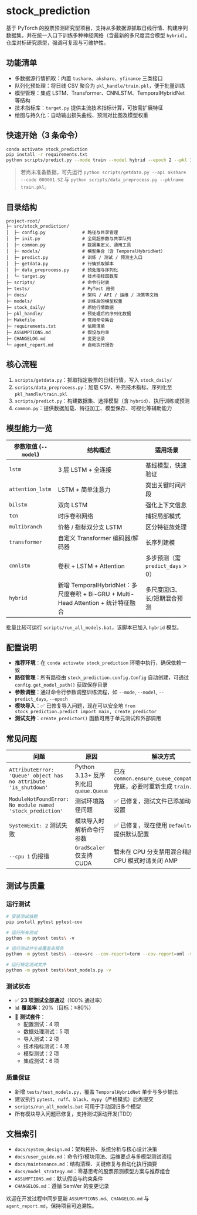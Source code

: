 # stock_prediction

基于 PyTorch 的股票预测研究型项目，支持从多数据源抓取日线行情、构建序列数据集，并在统一入口下训练多种神经网络（含最新的多尺度混合模型 `hybrid`）。仓库对标研究原型，强调可复现与可维护性。

## 功能清单
- 多数据源行情抓取：内置 `tushare`、`akshare`、`yfinance` 三类接口
- 队列化预处理：将日线 CSV 聚合为 `pkl_handle/train.pkl`，便于批量训练
- 模型管理：集成 LSTM、Transformer、CNNLSTM、TemporalHybridNet 等结构
- 技术指标库：`target.py` 提供主流技术指标计算，可按需扩展特征
- 绘图与持久化：自动输出损失曲线、预测对比图及模型权重

## 快速开始（3 条命令）
```bash
conda activate stock_prediction
pip install -r requirements.txt
python scripts/predict.py --mode train --model hybrid --epoch 2 --pkl 1 --predict_days 3
```
> 若尚未准备数据，可先运行 `python scripts/getdata.py --api akshare --code 000001.SZ` 与 `python scripts/data_preprocess.py --pklname train.pkl`。

## 目录结构
```
project-root/
├─ src/stock_prediction/
│  ├─ config.py              # 路径与目录管理
│  ├─ init.py                # 全局超参数与共享队列
│  ├─ common.py              # 数据集定义、通用工具
│  ├─ models/                # 模型集合（含 TemporalHybridNet）
│  ├─ predict.py             # 训练 / 测试 / 预测主入口
│  ├─ getdata.py             # 行情抓取脚本
│  ├─ data_preprocess.py     # 预处理与序列化
│  └─ target.py              # 技术指标函数库
├─ scripts/                  # 命令行封装
├─ tests/                    # PyTest 用例
├─ docs/                     # 架构 / API / 运维 / 决策等文档
├─ models/                   # 训练后的模型权重
├─ stock_daily/              # 原始行情数据
├─ pkl_handle/               # 预处理后的序列化数据
├─ Makefile                  # 常用命令集合
├─ requirements.txt          # 依赖清单
├─ ASSUMPTIONS.md            # 假设与约束
├─ CHANGELOG.md              # 变更记录
└─ agent_report.md           # 自动执行报告
```

## 核心流程
1. `scripts/getdata.py`：抓取指定股票的日线行情，写入 `stock_daily/`
2. `scripts/data_preprocess.py`：加载 CSV、补充技术指标、序列化至 `pkl_handle/train.pkl`
3. `scripts/predict.py`：构建数据集、选择模型（含 `hybrid`）、执行训练或预测
4. `common.py`：提供数据加载、特征加工、模型保存、可视化等辅助能力

## 模型能力一览
| 参数取值 (`--model`) | 结构概述 | 适用场景 |
| ------------------- | -------- | -------- |
| `lstm` | 3 层 LSTM + 全连接 | 基线模型，快速验证 |
| `attention_lstm` | LSTM + 简单注意力 | 突出关键时间片段 |
| `bilstm` | 双向 LSTM | 强化上下文信息 |
| `tcn` | 时序卷积网络 | 捕捉局部模式 |
| `multibranch` | 价格 / 指标双分支 LSTM | 区分特征族处理 |
| `transformer` | 自定义 Transformer 编码器/解码器 | 长序列建模 |
| `cnnlstm` | 卷积 + LSTM + Attention | 多步预测（需 `predict_days` > 0） |
| `hybrid` | 新增 TemporalHybridNet：多尺度卷积 + Bi-GRU + Multi-Head Attention + 统计特征融合 | 多尺度回归、长/短期混合预测 |

批量比较可运行 `scripts/run_all_models.bat`，该脚本已加入 `hybrid` 模型。

## 配置说明
- **推荐环境**：在 `conda activate stock_prediction` 环境中执行，确保依赖一致
- **路径管理**：所有路径由 `stock_prediction.config.Config` 自动创建，可通过 `config.get_model_path()` 获取保存目录
- **参数调整**：通过命令行参数调整训练流程，如 `--mode`, `--model`, `--predict_days`, `--epoch`
- **模块导入**：✅ 已修复导入问题，现在可以安全地 `from stock_prediction.predict import main, create_predictor`
- **测试支持**：`create_predictor()` 函数可用于单元测试和外部调用

## 常见问题
| 问题 | 原因 | 解决方式 |
| ---- | ---- | -------- |
| `AttributeError: 'Queue' object has no attribute 'is_shutdown'` | Python 3.13+ 反序列化旧 `queue.Queue` | 已在 `common.ensure_queue_compatibility` 兜底，必要时重新生成 `train.pkl` |
| `ModuleNotFoundError: No module named 'stock_prediction'` | 测试环境路径问题 | ✅ 已修复，测试文件已添加动态路径设置 |
| `SystemExit: 2` 测试失败 | 模块导入时解析命令行参数 | ✅ 已修复，现在使用 `DefaultArgs` 类提供默认配置 |
| `--cpu 1` 仍报错 | `GradScaler` 仅支持 CUDA | 暂未在 CPU 分支禁用混合精度，训练 CPU 模式时请关闭 AMP |

## 测试与质量
### 运行测试
```bash
# 安装测试依赖
pip install pytest pytest-cov

# 运行所有测试
python -m pytest tests\ -v

# 运行测试并生成覆盖率报告
python -m pytest tests\ --cov=src --cov-report=term --cov-report=xml -v

# 运行特定测试文件
python -m pytest tests\test_models.py -v
```

### 测试状态
- ✅ **23 项测试全部通过**（100% 通过率）
- 📊 **覆盖率**：20%（目标：≥80%）
- 🎯 **测试套件**：
  - 配置测试：4 项
  - 数据处理测试：5 项
  - 导入测试：2 项
  - 技术指标测试：4 项
  - 模型测试：2 项
  - 集成测试：6 项

### 质量保证
- 新增 `tests/test_models.py`，覆盖 `TemporalHybridNet` 单步与多步输出
- 建议执行 `pytest`、`ruff`、`black`、`mypy`（严格模式）后再提交
- `scripts/run_all_models.bat` 可用于手动回归多个模型
- 所有模块导入问题已修复，支持测试驱动开发(TDD)

## 文档索引
- `docs/system_design.md`：架构拓扑、系统分析与核心设计决策
- `docs/user_guide.md`：命令行/模块用法、运维要点与多模型测试流程
- `docs/maintenance.md`：结构清理、关键修复与自动化执行摘要
- `docs/model_strategy.md`：零基思考的股票预测模型方案与推荐组合
- `ASSUMPTIONS.md`：默认假设与约束条件
- `CHANGELOG.md`：遵循 SemVer 的变更记录

欢迎在开发过程中同步更新 `ASSUMPTIONS.md`、`CHANGELOG.md` 与 `agent_report.md`，保持项目可追溯性。
